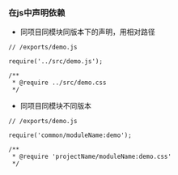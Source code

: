 ### 在js中声明依赖
* 同项目同模块同版本下的声明，用相对路径

```
// /exports/demo.js

require('../src/demo.js');

/**
 * @require ../src/demo.css
 */
 ```

* 同项目同模块不同版本

```
// /exports/demo.js

require('common/moduleName:demo');

/**
 * @require 'projectName/moduleName:demo.css'
 */
```